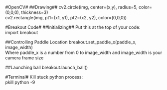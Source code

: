 #OpenCV#
##Drawing##
cv2.circle(img, center=(x,y), radius=5, color=(0,0,0), thickness=3)  
cv2.rectangle(img, pt1=(x1, y1), pt2=(x2, y2), color=(0,0,0))  

#Breakout Code#
##Initializing##
Put this at the top of your code:  
import breakout

##Controlling Paddle Location
breakout.set_paddle_x(paddle_x, image_width)  
Where paddle_x is a number from 0 to image_width and image_width is your camera frame size

##Launching ball
breakout.launch_ball()


#Terminal#
Kill stuck python process:  
pkill python -9
